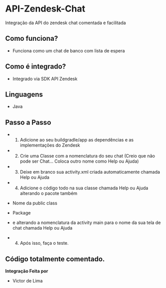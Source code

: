 # API-Zendesk-Chat
Integração da API do zendesk chat comentada e facilitada


## Como funciona?

- Funciona como um chat de banco com lista de espera

## Como é integrado?

- Integrado via SDK API Zendesk

## Linguagens

- Java

## Passo a Passo

- 1. Adicione ao seu buildgradle/app as dependências e as implementações do Zendesk

- 2. Crie uma Classe com a nomenclatura do seu chat (Creio que não pode ser Chat... Coloca outro nome como Help ou Ajuda)

- 3. Deixe em branco sua activity.xml criada automaticamente chamada Help ou Ajuda

- 4. Adicione o código todo na sua classe chamada Help ou Ajuda alterando o pacote também
- Nome da public class
- Package
- e alterando a nomenclatura da activity main para o nome da sua tela de chat chamada Help ou Ajuda

- 4. Após isso, faça o teste.



## Código totalmente comentado.






**Integração Feita por**
 - Victor de Lima